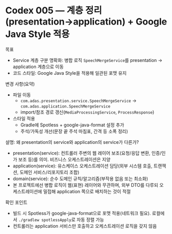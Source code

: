 # Codex 005 — 계층 정리(presentation→application) + Google Java Style 적용

목표

- Service 계층 구분 명확화: 병합 로직 `SpeechMergeService`를 presentation → application 계층으로 이동
- 코드 스타일: Google Java Style을 적용해 일관된 포맷 유지

변경 사항(요약)

- 파일 이동
    - `com.adas.presentation.service.SpeechMergeService` → `com.adas.application.SpeechMergeService`
    - import/참조 경로 갱신(`MediaProcessingService`, `ProcessResponse`)
- 스타일 적용
    - Gradle에 Spotless + google-java-format 설정 추가
    - 주석/가독성 개선(문장 끝 주석 마침표, 간격 등 소폭 정리)

설명: 왜 presentation의 service와 application의 service가 다른가?

- presentation(service): 컨트롤러 주변의 웹 레이어 보조(요청/응답 변환, 인증/인가 보조 등)를 의미. 비즈니스 오케스트레이션은 지양
- application(service): 유스케이스 오케스트레이션 담당(외부 시스템 호출, 트랜잭션, 도메인 서비스/리포지토리 조합)
- domain(service): 순수 도메인 규칙/알고리즘(부작용 없음 또는 최소화)
- 본 프로젝트에선 병합 로직이 웹(표현) 레이어와 무관하며, 외부 DTO를 다루되 오케스트레이션에 밀접해 application 쪽으로 배치하는 것이 적절

확인 포인트

- 빌드 시 Spotless가 google-java-format으로 포맷 적용(네트워크 필요). 로컬에서 `./gradlew spotlessApply`로 자동 정렬 가능
- 컨트롤러는 application 서비스만 호출하고 오케스트레이션 로직을 갖지 않음
